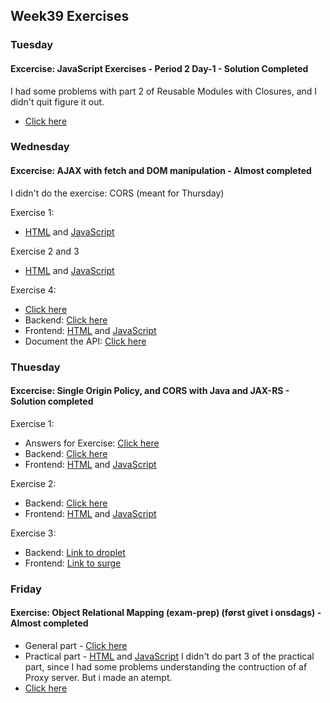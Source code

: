 ## Week39 Exercises

### Tuesday

#### Excercise: JavaScript Exercises - Period 2 Day-1 - Solution Completed
I had some problems with part 2 of Reusable Modules with Closures, and I didn't quit figure it out. 
* [Click here](https://github.com/amalielandt/week39/blob/master/Tuesday/TuesdayExercise.js)

### Wednesday 

#### Excercise: AJAX with fetch and DOM manipulation - Almost completed
I didn't do the exercise: CORS (meant for Thursday)

Exercise 1: 
* [HTML](https://github.com/amalielandt/week39/blob/master/Wednesday/JokeExercise/public/index.html) and [JavaScript](https://github.com/amalielandt/week39/blob/master/Wednesday/JokeExercise/src/index.js)

Exercise 2 and 3
* [HTML](https://github.com/amalielandt/week39/blob/master/Wednesday/WednesdayExercise/public/index.html) and [JavaScript](https://github.com/amalielandt/week39/blob/master/Wednesday/WednesdayExercise/src/index.js)

Exercise 4:
* [Click here](https://github.com/amalielandt/week39/blob/master/Wednesday/WednesdayExercise.pdf) 
* Backend: [Click here](https://github.com/amalielandt/week39/tree/master/Wednesday/WednesdayExercise2_backend)
* Frontend: [HTML](https://github.com/amalielandt/week39/blob/master/Wednesday/WednesdayExercise2_frontend/public/index.html) and [JavaScript](https://github.com/amalielandt/week39/blob/master/Wednesday/WednesdayExercise2_frontend/src/index.js)
* Document the API: [Click here](https://github.com/amalielandt/week39/blob/master/Wednesday/Documenting-a-REST-API.pdf)


### Thuesday

#### Excercise: Single Origin Policy, and CORS with Java and JAX-RS - Solution completed
Exercise 1: 
* Answers for Exercise: [Click here](https://github.com/amalielandt/week39/blob/master/Thursday/ThursdayExercise2.pdf)
* Backend: [Click here](https://github.com/amalielandt/week39/tree/master/Thursday/ThursdayExercise_backend/src/main/java)
* Frontend: [HTML](https://github.com/amalielandt/week39/blob/master/Thursday/ThursdayExercise_frontend/public/index.html) and [JavaScript](https://github.com/amalielandt/week39/blob/master/Thursday/ThursdayExercise_frontend/src/index.js)

Exercise 2: 
* Backend: [Click here](https://github.com/amalielandt/week39/tree/master/Thursday/WednesdayExercise/src/main/java)
* Frontend: [HTML](https://github.com/amalielandt/week39/blob/master/Thursday/Thursday2/public/index.html) and [JavaScript](https://github.com/amalielandt/week39/blob/master/Thursday/Thursday2/src/index.js)

Exercise 3:
* Backend: [Link to droplet](https://salandt.dk/WednesdayExercise/api/person/all)
* Frontend: [Link to surge](http://salandt.surge.sh/)

### Friday

#### Exercise: Object Relational Mapping (exam-prep) (først givet i onsdags) - Almost completed
* General part - [Click here](https://github.com/amalielandt/week39/blob/master/Friday/FridayExercise2.pdf)
* Practical part - [HTML](https://github.com/amalielandt/week39/blob/master/Friday/FridayExercise/public/index.html) and [JavaScript](https://github.com/amalielandt/week39/blob/master/Friday/FridayExercise/src/index.js)
I didn't do part 3 of the practical part, since I had some problems understanding the contruction of af Proxy server. But i made an atempt.
* [Click here](https://github.com/amalielandt/week39/blob/master/Friday/FridayExerciseProxy/src/main/java/rest/ProxyResource.java)
 

 
